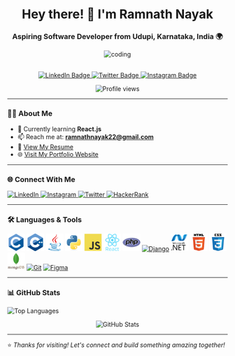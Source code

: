 <h1 align="center">Hey there! 👋 I'm Ramnath Nayak</h1>
<h3 align="center">Aspiring Software Developer from Udupi, Karnataka, India 🌍</h3>

<div align="center">
  <img src="https://media.tenor.com/FpaDM99g9BUAAAAC/courage-the-cowardly-dog-coding.gif" alt="coding" width="300" />
</div>

<br/>

<p align="center">
  <a href="https://www.linkedin.com/in/ramnath-nayak-707777240/" target="_blank">
    <img src="https://img.shields.io/badge/LinkedIn-Ramnath%20Nayak-0077B5?style=for-the-badge&logo=linkedin&logoColor=white" alt="LinkedIn Badge"/>
  </a>
  <a href="https://twitter.com/ramnath05583273" target="_blank">
    <img src="https://img.shields.io/badge/Twitter-@ramnath05583273-1DA1F2?style=for-the-badge&logo=twitter&logoColor=white" alt="Twitter Badge"/>
  </a>
  <a href="https://instagram.com/ramnathnayak_" target="_blank">
    <img src="https://img.shields.io/badge/Instagram-@ramnathnayak_-E4405F?style=for-the-badge&logo=instagram&logoColor=white" alt="Instagram Badge"/>
  </a>
</p>

<p align="center">
  <img src="https://komarev.com/ghpvc/?username=ramnathnayak07&label=Profile%20views&color=0e75b6&style=flat" alt="Profile views"/>
</p>

---

### 👨‍💻 About Me

- 🌱 Currently learning **React.js**
- 📫 Reach me at: **ramnathnayak22@gmail.com**
- 📄 [View My Resume](https://drive.google.com/file/d/1JimPkPWkUwweJyC9idA3Z-xUgiA-s06q/view?usp=sharing)
- 🌐 [Visit My Portfolio Website](https://ramnathnayak.netlify.app/)

---

### 🌐 Connect With Me

<p align="left">
  <a href="https://www.linkedin.com/in/ramnath-nayak-707777240/" target="_blank">
    <img src="https://raw.githubusercontent.com/rahuldkjain/github-profile-readme-generator/master/src/images/icons/Social/linked-in-alt.svg" height="30" width="40" alt="LinkedIn"/>
  </a>
  <a href="https://instagram.com/ramnathnayak_" target="_blank">
    <img src="https://raw.githubusercontent.com/rahuldkjain/github-profile-readme-generator/master/src/images/icons/Social/instagram.svg" height="30" width="40" alt="Instagram"/>
  </a>
  <a href="https://twitter.com/ramnath05583273" target="_blank">
    <img src="https://raw.githubusercontent.com/rahuldkjain/github-profile-readme-generator/master/src/images/icons/Social/twitter.svg" height="30" width="40" alt="Twitter"/>
  </a>
  <a href="https://www.hackerrank.com/ramnathnayak22" target="_blank">
    <img src="https://raw.githubusercontent.com/rahuldkjain/github-profile-readme-generator/master/src/images/icons/Social/hackerrank.svg" height="30" width="40" alt="HackerRank"/>
  </a>
</p>

---

### 🛠️ Languages & Tools

<p align="left">
  <a href="https://www.cprogramming.com/" target="_blank"><img src="https://raw.githubusercontent.com/devicons/devicon/master/icons/c/c-original.svg" width="40" height="40" alt="C"/></a>
  <a href="https://www.w3schools.com/cpp/" target="_blank"><img src="https://raw.githubusercontent.com/devicons/devicon/master/icons/cplusplus/cplusplus-original.svg" width="40" height="40" alt="C++"/></a>
  <a href="https://www.java.com" target="_blank"><img src="https://raw.githubusercontent.com/devicons/devicon/master/icons/java/java-original.svg" width="40" height="40" alt="Java"/></a>
  <a href="https://www.python.org" target="_blank"><img src="https://raw.githubusercontent.com/devicons/devicon/master/icons/python/python-original.svg" width="40" height="40" alt="Python"/></a>
  <a href="https://developer.mozilla.org/en-US/docs/Web/JavaScript" target="_blank"><img src="https://raw.githubusercontent.com/devicons/devicon/master/icons/javascript/javascript-original.svg" width="40" height="40" alt="JavaScript"/></a>
  <a href="https://reactjs.org/" target="_blank"><img src="https://raw.githubusercontent.com/devicons/devicon/master/icons/react/react-original-wordmark.svg" width="40" height="40" alt="React"/></a>
  <a href="https://www.php.net" target="_blank"><img src="https://raw.githubusercontent.com/devicons/devicon/master/icons/php/php-original.svg" width="40" height="40" alt="PHP"/></a>
  <a href="https://www.djangoproject.com/" target="_blank"><img src="https://cdn.worldvectorlogo.com/logos/django.svg" width="40" height="40" alt="Django"/></a>
  <a href="https://dotnet.microsoft.com/" target="_blank"><img src="https://raw.githubusercontent.com/devicons/devicon/master/icons/dot-net/dot-net-original-wordmark.svg" width="40" height="40" alt=".NET"/></a>
  <a href="https://www.w3.org/html/" target="_blank"><img src="https://raw.githubusercontent.com/devicons/devicon/master/icons/html5/html5-original-wordmark.svg" width="40" height="40" alt="HTML5"/></a>
  <a href="https://www.w3schools.com/css/" target="_blank"><img src="https://raw.githubusercontent.com/devicons/devicon/master/icons/css3/css3-original-wordmark.svg" width="40" height="40" alt="CSS3"/></a>
  <a href="https://www.mongodb.com/" target="_blank"><img src="https://raw.githubusercontent.com/devicons/devicon/master/icons/mongodb/mongodb-original-wordmark.svg" width="40" height="40" alt="MongoDB"/></a>
  <a href="https://git-scm.com/" target="_blank"><img src="https://www.vectorlogo.zone/logos/git-scm/git-scm-icon.svg" width="40" height="40" alt="Git"/></a>
  <a href="https://www.figma.com/" target="_blank"><img src="https://www.vectorlogo.zone/logos/figma/figma-icon.svg" width="40" height="40" alt="Figma"/></a>
</p>

---

### 📊 GitHub Stats

<p align="left">
  <img src="https://github-readme-stats.vercel.app/api/top-langs?username=ramnathnayak07&show_icons=true&locale=en&layout=compact" alt="Top Languages"/>
</p>

<p align="center">
  <img src="https://github-readme-stats.vercel.app/api?username=ramnathnayak07&show_icons=true&locale=en" alt="GitHub Stats"/>
</p>

---

⭐ *Thanks for visiting! Let's connect and build something amazing together!*
